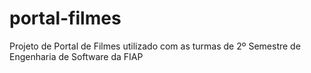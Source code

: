 # portal-filmes
 Projeto de Portal de Filmes utilizado com as turmas de 2º Semestre de Engenharia de Software da FIAP
